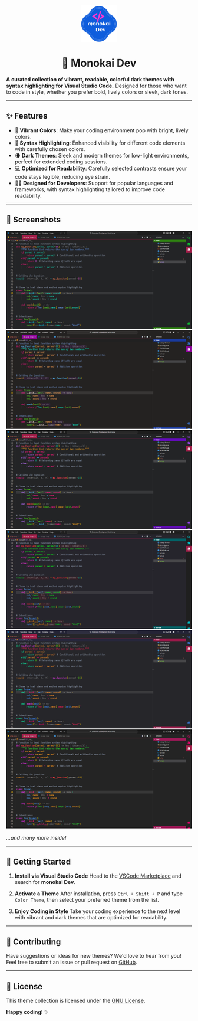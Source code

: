 
<div style="display: flex; justify-content: center;">
  <img src="./images/logo.png" alt="Logo" width="100" height="100">
</div>


<h1 style="display: flex; justify-content: center;">
                                          🌈 Monokai Dev
</h1>

**A curated collection of vibrant, readable, colorful dark themes with syntax highlighting for Visual Studio Code.** Designed for those who want to code in style, whether you prefer bold, lively colors or sleek, dark tones.

---

## ✨ Features


- 🎨 **Vibrant Colors**: Make your coding environment pop with bright, lively colors.
- 🔦 **Syntax Highlighting**: Enhanced visibility for different code elements with carefully chosen colors.
- 🌘  **Dark Themes**: Sleek and modern themes for low-light environments, perfect for extended coding sessions.
- 💻 **Optimized for Readability**: Carefully selected contrasts ensure your code stays legible, reducing eye strain.
- 🧑‍💻 **Designed for Developers**: Support for popular languages and frameworks, with syntax highlighting tailored to improve code readability.

---


## 📸 Screenshots

<!-- <div> -->
![ ](./images/Screenshot%202024-10-08%20022224.png)
![ ](./images/Screenshot%202024-10-08%20022304.png)
![ ](./images/Screenshot%202024-10-08%20022336.png)
![ ](./images/Screenshot%202024-10-08%20022406.png)
![ ](./images/Screenshot%202024-10-08%20022420.png)
![ ](./images/Screenshot%202024-10-08%20022434.png)
<!-- </div> -->

*...and many more inside!*

---

## 🚀 Getting Started

1. **Install via Visual Studio Code**
   Head to the [VSCode Marketplace](https://marketplace.visualstudio.com/) and search for **monokai Dev**.

2. **Activate a Theme**
   After installation, press `Ctrl + Shift + P` and type `Color Theme`, then select your preferred theme from the list.

3. **Enjoy Coding in Style**
   Take your coding experience to the next level with vibrant and dark themes that are optimized for readability.

---

## 🤝 Contributing

Have suggestions or ideas for new themes? We'd love to hear from you!
Feel free to submit an issue or pull request on [GitHub](https://github.com/your-repo-link).

---

## 📜 License

This theme collection is licensed under the [GNU License](./LICENSE.txt).


**Happy coding!** ✨
